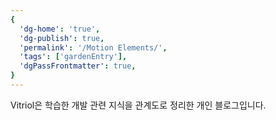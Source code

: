 ```yaml
---
{
  'dg-home': 'true',
  'dg-publish': true,
  'permalink': '/Motion Elements/',
  'tags': ['gardenEntry'],
  'dgPassFrontmatter': true,
}
---
```


Vitriol은 학습한 개발 관련 지식을 관계도로 정리한 개인 블로그입니다.
